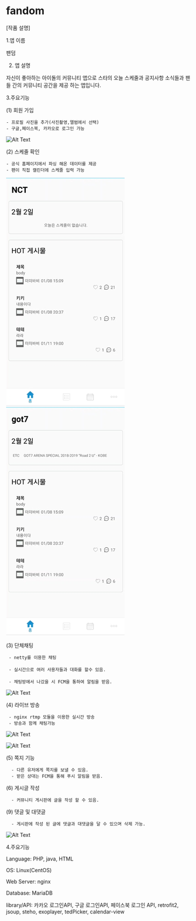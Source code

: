 # fandom

[작품 설명]

1.앱 이름

 팬덤

 
2. 앱 설명 

  자신이 좋아하는 아이돌의 커뮤니티 앱으로 스타의 오늘 스케줄과 공지사항 소식들과
  팬들 간의 커뮤니티 공간을 제공 하는 앱입니다.

3.주요기능

 (1) 회원 가입
 
    - 프로필 사진을 추가(사진촬영,앨범에서 선택)
    - 구글,페이스북, 카카오로 로그인 가능

   ![Alt Text](https://github.com/park-ju1008/fandom/blob/master/gif/login.gif)



 (2) 스케줄 확인

    - 공식 홈페이지에서 파싱 해온 데이터를 제공
    - 팬이 직접 캘린더에 스케줄 입력 가능
   
   ![Alt Text](https://github.com/park-ju1008/fandom/blob/master/gif/schedule.jpg)
   ![Alt Text](https://github.com/park-ju1008/fandom/blob/master/gif/schedule2.jpg)
   
  (3) 단체채팅

     - netty를 이용한 채팅

     - 실시간으로 여러 사용자들과 대화를 할수 있음.
     
     - 채팅방에서 나갔을 시 FCM을 통하여 알림을 받음.
     
   
   ![Alt Text](https://github.com/park-ju1008/fandom/blob/master/gif/chat.gif)
   
  (4) 라이브 방송

     - nginx rtmp 모듈을 이용한 실시간 방송
     - 방송과 함께 채팅가능

   ![Alt Text](https://github.com/park-ju1008/fandom/blob/master/gif/broadcast.gif)

   ![Alt Text](https://github.com/park-ju1008/fandom/blob/master/gif/broadcast2.gif)


  (5) 쪽지 기능

      - 다른 유저에게 쪽지를 보낼 수 있음.
      - 받은 상대는 FCM을 통해 푸시 알림을 받음.

  (6) 게시글 작성
  
      - 커뮤니티 게시판에 글을 작성 할 수 있음.

   (9) 댓글 및 대댓글

      - 게시판에 작성 된 글에 댓글과 대댓글을 달 수 있으며 삭제 가능.
      
   ![Alt Text](https://github.com/park-ju1008/fandom/blob/master/gif/board.gif)
   

4.주요기능

  Language: PHP, java, HTML
  
  OS: Linux(CentOS) 
  
  Web Server: nginx
  
  Database: MariaDB
  
  library/API: 카카오 로그인API, 구글 로그인API, 페이스북 로그인 API, retrofit2, jsoup, steho, exoplayer, tedPicker, calendar-view
